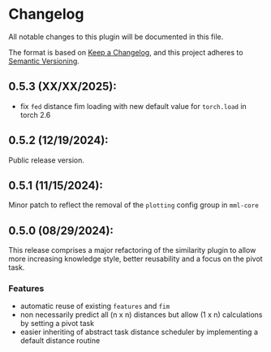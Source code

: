 # Changelog

All notable changes to this plugin will be documented in this file.

The format is based on [Keep a Changelog](https://keepachangelog.com/en/1.0.0/),
and this project adheres to [Semantic Versioning](https://semver.org/spec/v2.0.0.html).

## 0.5.3 (XX/XX/2025):
 - fix `fed` distance fim loading with new default value for `torch.load` in torch 2.6

## 0.5.2 (12/19/2024):
Public release version.

## 0.5.1 (11/15/2024):
Minor patch to reflect the removal of the `plotting` config group in `mml-core`

## 0.5.0 (08/29/2024):
This release comprises a major refactoring of the similarity plugin to allow more increasing knowledge style, better 
reusability and a focus on the pivot task.

### Features
 - automatic reuse of existing `features` and `fim`
 - non necessarily predict all (n x n) distances but allow (1 x n) calculations by setting a pivot task
 - easier inheriting of abstract task distance scheduler by implementing a default distance routine

